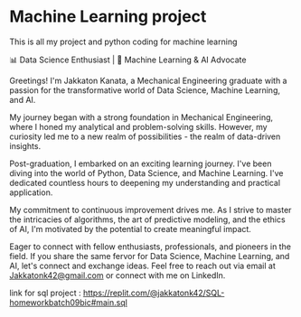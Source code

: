 # Machine Learning project
This is all my project and python coding for machine learning

📊 Data Science Enthusiast | 🤖 Machine Learning & AI Advocate

Greetings! I'm Jakkaton Kanata, a Mechanical Engineering graduate with a passion for the transformative world of Data Science, Machine Learning, and AI.

My journey began with a strong foundation in Mechanical Engineering, where I honed my analytical and problem-solving skills. However, my curiosity led me to a new realm of possibilities - the realm of data-driven insights.

Post-graduation, I embarked on an exciting learning journey. I've been diving into the world of Python, Data Science, and Machine Learning. I've dedicated countless hours to deepening my understanding and practical application.

My commitment to continuous improvement drives me. As I strive to master the intricacies of algorithms, the art of predictive modeling, and the ethics of AI, I'm motivated by the potential to create meaningful impact.

Eager to connect with fellow enthusiasts, professionals, and pioneers in the field. If you share the same fervor for Data Science, Machine Learning, and AI, let's connect and exchange ideas. Feel free to reach out via email at Jakkatonk42@gmail.com or connect with me on LinkedIn.


link for sql project : https://replit.com/@jakkatonk42/SQL-homeworkbatch09bic#main.sql
